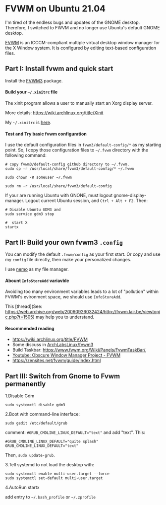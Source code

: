 # FVWM on Ubuntu 21.04

I'm tired of the endless bugs and updates of the GNOME desktop. Therefore, I switched to FWVM and no longer use Ubuntu's default GNOME desktop.

[FVWM](https://www.fvwm.org/) is an ICCCM-compliant multiple virtual desktop window manager for the X Window system. It is configured by editing text-based configuration files. 

## Part I: Install fvwm and quick start

Install the [FVWM3](https://github.com/fvwmorg/fvwm3/blob/master/dev-docs/INSTALL.md) package.

#### Build your `~/.xinitrc` file

The xinit program allows a user to manually start an Xorg display server.  

More details: https://wiki.archlinux.org/title/Xinit

My `~/.xinitrc` is [here](https://github.com/crb912/fvwm3-config/blob/main/.xinitrc).

#### Test and Try basic fvwm configuration

I use the default configuration files in `fvwm3/default-config/*` as my starting point. So, I copy those configuration files  to `~/.fvwm` directory with the following command:

```shell
# copy fvwm3/default-config github directory to ~/.fvwm.
sudo cp -r /usr/local/share/fvwm3/default-config/* ~/.fvwm

sudo chown -R someuser ~/.fvwm

sudo rm -r /usr/local/share/fvwm3/default-config
```

If your are running Ubuntu with GNONE, must logout gnome-display-manager.
Logout current Ubuntu session, and `Ctrl + Alt + F2`. Then:


```shell
# Disable Ubuntu GDM3 and
sudo service gdm3 stop

#  start X
startx
```

## Part II: Build your own fvwm3 `.config`

You can modify the default `.fvwm/config` as your first start. 
Or copy and use my `config` file directly, then make your personalized changes.

I use [nemo](https://github.com/linuxmint/nemo) as my file manager.

#### Abount `InfoStoreAdd` variavble

>
Avoiding too many environment variables leads to a lot of "pollution" within FVWM's evironment space,
we should use `InfoStoreAdd`. 

This [thread](See: https://web.archive.org/web/20060926032424/http://fvwm.lair.be/viewtopic.php?t=1505) may help you to understand.

#### Recommended reading

- https://wiki.archlinux.org/title/FVWM
- Some discuss in [ArchLabsLinux/fvwm3](https://forum.archlabslinux.com/t/fvwm3/5079/5)
- Build Taskbar: https://www.fvwm.org/Wiki/Panels/FvwmTaskBar/,  
- [Youtube: Obscure Window Manager Project - FVWM](https://www.youtube.com/watch?v=HHYXBdOgUrI)
- https://zensites.net/fvwm/guide/index.html

## Part III: Switch from Gnome to Fvwm permanently

1.Disable Gdm

```shell
sudo systemctl disable gdm3

```

2.Boot with command-line interface:

```
sudo gedit /etc/default/grub
```

comment: `#GRUB_CMDLINE_LINUX_DEFAULT="text"` and add "text". This:

```text
#GRUB_CMDLINE_LINUX_DEFAULT="quite splash"
GRUB_CMDLINE_LINUX_DEFAULT="text"

```
Then, `sudo update-grub`.


3.Tell systemd to not load the desktop with: 

```shell
sudo systemctl enable multi-user.target --force
sudo systemctl set-default multi-user.target    
```

4.AutoRun startx

add entry to `~/.bash_profile` or `~/.zprofile`
